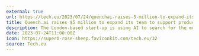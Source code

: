 ```yaml
---
external: true
url: https://tech.eu/2023/07/24/quenchai-raises-5-million-to-expand-its-team-to-support-product-and-tech-development-of-the-ai-powered-edtech-start-up/
title: Quench.ai raises $5 million to expand its team to support product and tech development of the AI-powered edtech start-up
description: The London-based start-up is using AI to search for the most relevant educational video content for its users
date: 2023-07-24T11:00:00Z
icon: https://superb-rose-sheep.faviconkit.com/tech.eu/32
source: Tech.eu
---
```

